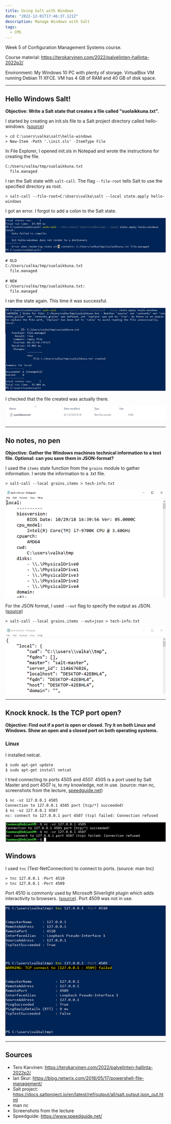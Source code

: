 ```yaml
---
title: Using Salt with Windows
date: "2022-12-01T17:46:37.121Z"
description: Manage Windows with Salt
tags:
  - CMS
---
```


Week 5 of Configuration Management Systems course.

Course material: https://terokarvinen.com/2022/palvelinten-hallinta-2022p2/

Environment: My Windows 10 PC with plenty of storage. VirtualBox VM running Debian 11 XFCE. VM has 4 GB of RAM and 40 GB of disk space.

---

## Hello Windows Salt!

**Objective: Write a Salt state that creates a file called "suolaikkuna.txt".**

I started by creating an init.sls file to a Salt project directory called hello-windows. ([source](https://blog.netwrix.com/2018/05/17/powershell-file-management/))

    > cd C:\users\valka\salt\hello-windows
    > New-Item -Path '.\init.sls' -ItemType File

In File Explorer, I opened init.sls in Notepad and wrote the instructions for creating the file.

```
C:/Users/valka/tmp/suolaikkuna.txt
  file.managed
```

I ran the Salt state with `salt-call`. The flag `--file-root` tells Salt to use the specified directory as root.

    > salt-call --file-root=C:\Users\valka\salt --local state.apply hello-windows

I got an error. I forgot to add a colon to the Salt state.

![error message](hello-error.PNG)

```
# OLD
C:/Users/valka/tmp/suolaikkuna.txt
  file.managed

# NEW
C:/Users/valka/tmp/suolaikkuna.txt:
  file.managed
```

I ran the state again. This time it was successful.

![success](hello-success.PNG)

I checked that the file created was actually there.

![file](hello-file.PNG)

---

## No notes, no pen

**Objective: Gather the Windows machines technical information to a text file. Optional: can you save them in JSON-format?**

I used the `items` state function from the `grains` module to gather information. I wrote the information to a .txt file.

    > salt-call --local grains.items > tech-info.txt

![technical information](tech-info.PNG)

For the JSON format, I used `--out` flag to specify the output as JSON. ([source](https://docs.saltproject.io/en/latest/ref/output/all/salt.output.json_out.html))

    > salt-call --local grains.items --out=json > tech-info.txt

![json info](json-info.PNG)

---

## Knock knock. Is the TCP port open?

**Objective: Find out if a port is open or closed. Try it on both Linux and Windows. Show an open and a closed port on both operating systems.**

### Linux

I installed netcat.

    $ sudo apt-get update
    $ sudo apt-get install netcat

I tried connecting to ports 4505 and 4507. 4505 is a port used by Salt Master and port 4507 is, to my knowledge, not in use. (source: man nc, screenshots from the lecture, [speedguide.net](https://www.speedguide.net/port.php?port=4505))

    $ nc -vz 127.0.0.1 4505
    Connection to 127.0.0.1 4505 port [tcp/*] succeeded!
    $ nc -vz 127.0.0.1 4507
    nc: connect to 127.0.0.1 port 4507 (tcp) failed: Connection refused

![netcat output](netcat-ports.PNG)

## Windows

I used `tnc` (Test-NetConnection) to connect to ports. (source: man tnc)

    > tnc 127.0.0.1 -Port 4510
    > tnc 127.0.0.1 -Port 4509

Port 4510 is commonly used by Microsoft Silverlight plugin which adds interactivity to browsers. ([source](https://www.speedguide.net/port.php?port=4510)). Port 4509 was not in use.

![tnc ports](tnc-ports.PNG)

---

## Sources

- Tero Karvinen: https://terokarvinen.com/2022/palvelinten-hallinta-2022p2/
- Ian Skur: https://blog.netwrix.com/2018/05/17/powershell-file-management/
- Salt project: https://docs.saltproject.io/en/latest/ref/output/all/salt.output.json_out.html
- man nc
- Screenshots from the lecture
- Speedguide: https://www.speedguide.net/